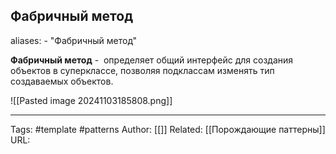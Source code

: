 ## Фабричный метод

aliases: 
	- "Фабричный метод"

**Фабричный метод** -  определяет общий интерфейс для создания объектов в суперклассе, позволяя подклассам изменять тип создаваемых объектов.

![[Pasted image 20241103185808.png]]

---
Tags: #template #patterns
Author: [[]]
Related: [[Порождающие паттерны]]
URL: 